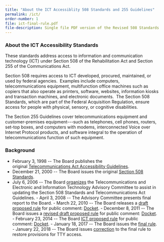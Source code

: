 ```yaml
---
title: "About the ICT Accessiblity 508 Standards and 255 Guidelines"
permalink: /ict/
order-number: 1
file: ict-final-rule.pdf
file-description: Single file PDF version of the Revised 508 Standards and 255 Guidelines
---
```


### About the ICT Accessibility Standards 

These standards address access to information and communication technology (ICT) under Section 508 of the Rehabilitation Act and Section 255 of the Communications Act. 

Section 508 requires access to ICT developed, procured, maintained, or used by federal agencies.  Examples include computers, telecommunications equipment, multifunction office machines such as copiers that also operate as printers, software, websites, information kiosks and transaction machines, and electronic documents.  The Section 508 Standards, which are part of the Federal Acquisition Regulation, ensure access for people with physical, sensory, or cognitive disabilities.

The Section 255 Guidelines cover telecommunications equipment and customer-premises equipment---such as telephones, cell phones, routers, set-top boxes, and computers with modems, interconnected Voice over Internet Protocol products, and software integral to the operation of telecommunications function of such equipment.

### Background

- February 3, 1998 -- The Board publishes the original [Telecommunications Act Accessibility Guidelines](https://www.federalregister.gov/documents/1998/02/03/98-2414/telecommunications-act-accessibility-guidelines).
- December 21, 2000 -- The Board issues the original [Section 508 Standards](https://www.federalregister.gov/documents/2000/12/21/00-32017/electronic-and-information-technology-accessibility-standards).
- July 6, 2006 -- The Board [organizes](https://www.federalregister.gov/documents/2006/07/06/E6-10562/telecommunications-act-accessibility-guidelines-electronic-and-information-technology-accessibility) the Telecommunications and Electronic and Information Technology Advisory Committee to assist in updating the Section 508 Standards and Telecommunications Act Guidelines.
- April 3, 2008 -- The Advisory Committee presents final report to the Board.
- March 22, 2010 -- The Board releases a [draft proposed rule](https://beta.regulations.gov/document/ATBCB-2010-0001-0002) for public comment: [Docket](https://beta.regulations.gov/docket/ATBCB-2010-0001).
- December 8, 2011 -- The Board issues a [revised draft proposed rule](https://beta.regulations.gov/document/ATBCB-2011-0007-0001) for public comment: [Docket](https://beta.regulations.gov/docket/ATBCB-2011-0007).
- February 23, 2014 -- The Board [ICT proposed rule](https://beta.regulations.gov/document/ATBCB-2015-0002-0001) for public comment: [Docket](https://beta.regulations.gov/docket/ATBCB-2015-0002).
- January 18, 2017 -- The Board issues the [final rule](https://beta.regulations.gov/document/ATBCB-2015-0002-0144).
- January 22, 2018 -- The Board issues [correction](https://beta.regulations.gov/document/ATBCB-2015-0002-0146) to the final rule to restore provisions for TTY access. 
